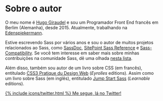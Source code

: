 
# Sobre o autor

O meu nome é [Hugo Giraudel](http://hugogiraudel.com) e sou um Programador Front End francês em Berlim (Alemanha), desde 2015. Atualmente, trabalhando na [Edenspiekermann](http://edenspiekermann.com).

Estive escrevendo Sass por vários anos e sou o autor de muitos projetos relacionados ao Sass, como [SassDoc](http://sassdoc.com), [SitePoint Sass Reference](http://sitepoint.com/sass-reference/) e [Sass-Compatibility](http://sass-compatibility.github.io). Se você tem interesse em saber mais sobre minhas contribuições na comunidade Sass, dê uma olhada [nesta lista](http://github.com/HugoGiraudel/awesome-sass).

Além disso, também sou autor de um livro sobre CSS (em francês), entitulado [CSS3 Pratique du Design Web](http://css3-pratique.fr/) (*Eyrolles* editions). Assim como um livro sobre Sass (em inglês), entitulado [Jump Start Sass](https://learnable.com/books/jump-start-sass) (*Learnable* editions).

<div class="button-wrapper">
    <a href="https://twitter.com/{{ site.twitter_username }}" target="_blank" class="button">
        {% include icons/twitter.html %}
        Me segue, lá no Twitter!
    </a>
</div>